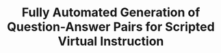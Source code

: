 ---
name: "Fully Automated Generation Of Question Answer Pairs"
title: "Fully Automated Generation of Question-Answer Pairs for Scripted Virtual Instruction"
journal: "journal name" 
project: null
event: "Intelligent Virtual Agents conference (IVA)"
authors:
- name: "Kuyten, P."
- name: "Bickmore, T."
- name: "Stoyanchev, S."
- name: "Piwek, P."
- name: "Prendinger, H."
- name: "Ishizuka, M."
year: 2012
resources:
- name: "IVA12 kuyten"
  src: "IVA12.kuyten.pdf"
external_url: null
draft: false 
headless: true
---